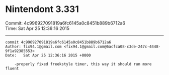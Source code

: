 # Nintendont 3.331
Commit: 4c996927091819a6fc6145a0c8451b889b6712a6  
Time: Sat Apr 25 12:36:16 2015   

-----

```
commit 4c996927091819a6fc6145a0c8451b889b6712a6
Author: fix94.1@gmail.com <fix94.1@gmail.com@6acfca08-c3de-247c-4448-9f1a92385553>
Date:   Sat Apr 25 12:36:16 2015 +0000

    -properly fixed freekstyle timer, this way it should run more fluent
```
